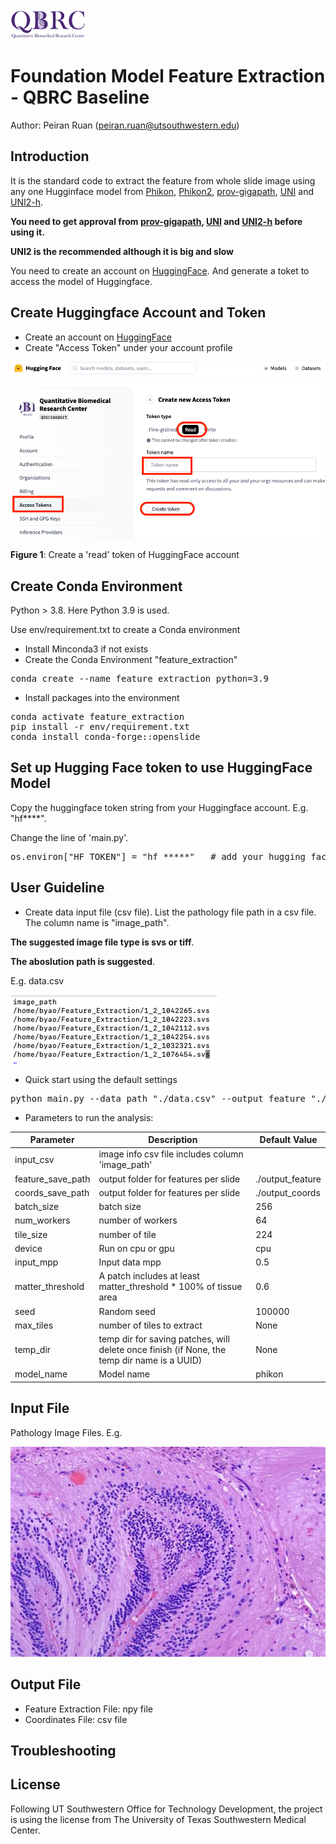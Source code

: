 ![QBRC logo](./assets/qbrc-logo.png)

# Foundation Model Feature Extraction - QBRC Baseline


Author: Peiran Ruan (peiran.ruan@utsouthwestern.edu)


## Introduction

It is the standard code to extract the feature from whole slide image using any one Hugginface model from [Phikon](https://huggingface.co/owkin/phikon), [Phikon2](https://huggingface.co/owkin/phikon-v2), [prov-gigapath](https://huggingface.co/prov-gigapath/prov-gigapath), [UNI](https://huggingface.co/MahmoodLab/UNI) and [UNI2-h](https://huggingface.co/MahmoodLab/UNI2-h).

**You need to get approval from [prov-gigapath](https://huggingface.co/prov-gigapath/prov-gigapath), [UNI](https://huggingface.co/MahmoodLab/UNI) and [UNI2-h](https://huggingface.co/MahmoodLab/UNI2-h) before using it.**

**UNI2 is the recommended although it is big and slow**

You need to create an account on [HuggingFace](https://huggingface.co/). And generate a toket to access the model of Huggingface.

## Create Huggingface Account and Token

- Create an account on [HuggingFace](https://huggingface.co/join) 
- Create "Access Token" under your account profile

![Create a token](./assets/createtoken.png)

**Figure 1**: Create a 'read' token of HuggingFace account

## Create Conda Environment

Python > 3.8. Here Python 3.9 is used.

Use env/requirement.txt to create a Conda environment

- Install Minconda3 if not exists
- Create the Conda Environment "feature_extraction"
<pre>
conda create --name feature_extraction python=3.9
</pre>
- Install packages into the environment
<pre>
conda activate feature_extraction
pip install -r env/requirement.txt
conda install conda-forge::openslide
</pre>


## Set up Hugging Face token to use HuggingFace Model

Copy the huggingface token string from your Huggingface account. E.g. "hf****".

Change the line of 'main.py'.
<pre>
os.environ["HF_TOKEN"] = "hf_*****"   # add your hugging face token to run this script
</pre>

## User Guideline

- Create data input file (csv file). List the pathology file path in a csv file. The column name is "image_path". 

**The suggested image file type is svs or tiff**.

**The aboslution path is suggested**.


E.g. data.csv

![data.csv file](./assets/datacsv.png)


- Quick start using the default settings

<pre>
python main.py --data_path "./data.csv" --output_feature "./out_feature" --output_corrds "./output_corrds"
</pre>

- Parameters to run the analysis: 

| Parameter | Description | Default Value |
| --------- | ----------- | ------------ |
| input_csv | image info csv file includes column 'image_path' | |
| feature\_save\_path| output folder for features per slide | ./output_feature |
| coords\_save\_path| output folder for features per slide | ./output_coords |
| batch_size | batch size | 256 |
| num_workers | number of workers | 64 |
| tile_size | number of tile | 224 |
| device | Run on cpu or gpu | cpu |
| input_mpp | Input data mpp | 0.5 |
| matter_threshold | A patch includes at least matter_threshold * 100% of tissue area | 0.6 |
| seed | Random seed | 100000 |
| max_tiles | number of tiles to extract | None |
| temp_dir | temp dir for saving patches, will delete once finish (if None, the temp dir name is a UUID) | None |
| model_name | Model name | phikon |


## Input File

Pathology Image Files. E.g.

![Input file](./assets/example-input.jpg)

## Output File

- Feature Extraction File: npy file
- Coordinates File: csv file


## Troubleshooting



## License
Following UT Southwestern Office for Technology Development, the project is using the license from The University of Texas Southwestern Medical Center.
